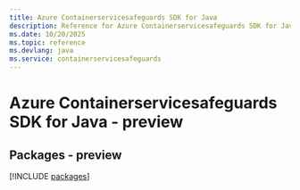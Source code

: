 ```yaml
---
title: Azure Containerservicesafeguards SDK for Java
description: Reference for Azure Containerservicesafeguards SDK for Java
ms.date: 10/20/2025
ms.topic: reference
ms.devlang: java
ms.service: containerservicesafeguards
---
```

# Azure Containerservicesafeguards SDK for Java - preview
## Packages - preview
[!INCLUDE [packages](containerservicesafeguards-index.md)]